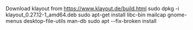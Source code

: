 
Download klayout from https://www.klayout.de/build.html
sudo dpkg -i klayout_0.27.12-1_amd64.deb
sudo apt-get install libc-bin mailcap gnome-menus desktop-file-utils man-db
sudo apt --fix-broken install
